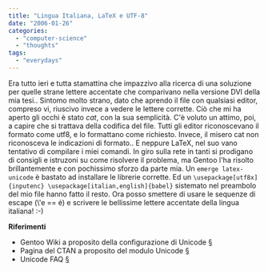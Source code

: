 ```yaml
---
title: "Lingua Italiana, LaTeX e UTF-8"
date: "2006-01-26"
categories: 
  - "computer-science"
  - "thoughts"
tags: 
  - "everydays"
---
```


Era tutto ieri e tutta stamattina che impazzivo alla ricerca di una soluzione per quelle strane lettere accentate che comparivano nella versione DVI della mia tesi.. Sintomo molto strano, dato che aprendo il file con qualsiasi editor, compreso vi, riuscivo invece a vedere le lettere corrette. Ciò che mi ha aperto gli occhi è stato _cat_, con la sua semplicità. C'è voluto un attimo, poi, a capire che si trattava della codifica del file. Tutti gli editor riconoscevano il formato come utf8, e lo formattano come richiesto. Invece, il misero cat non riconosceva le indicazioni di formato.. E neppure LaTeX, nel suo vano tentativo di compilare i miei comandi. In giro sulla rete in tanti si prodigano di consigli e istruzoni su come risolvere il problema, ma Gentoo l'ha risolto brillantemente e con pochissimo sforzo da parte mia. Un `emerge latex-unicode` è bastato ad installare le librerie corrette. Ed un `\usepackage[utf8x]{inputenc} \usepackage[italian,english]{babel}` sistemato nel preambolo del mio file hanno fatto il resto. Ora posso smettere di usare le sequenze di escape (\\'e == é) e scrivere le bellissime lettere accentate della lingua italiana! :-)

**Riferimenti**

- Gentoo Wiki a proposito della configurazione di Unicode [§](http://gentoo-wiki.com/HOWTO_Make_your_system_use_unicode/utf-8)
- Pagina del CTAN a proposito del modulo Unicode [§](http://ctan.org/info?id=unicode)
- Unicode FAQ [§](http://www.cl.cam.ac.uk/~mgk25/unicode.html)
